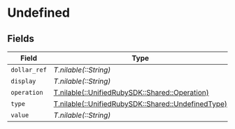 # Undefined


## Fields

| Field                                                                                      | Type                                                                                       | Required                                                                                   | Description                                                                                |
| ------------------------------------------------------------------------------------------ | ------------------------------------------------------------------------------------------ | ------------------------------------------------------------------------------------------ | ------------------------------------------------------------------------------------------ |
| `dollar_ref`                                                                               | *T.nilable(::String)*                                                                      | :heavy_minus_sign:                                                                         | N/A                                                                                        |
| `display`                                                                                  | *T.nilable(::String)*                                                                      | :heavy_minus_sign:                                                                         | N/A                                                                                        |
| `operation`                                                                                | [T.nilable(::UnifiedRubySDK::Shared::Operation)](../../models/shared/operation.md)         | :heavy_minus_sign:                                                                         | N/A                                                                                        |
| `type`                                                                                     | [T.nilable(::UnifiedRubySDK::Shared::UndefinedType)](../../models/shared/undefinedtype.md) | :heavy_minus_sign:                                                                         | N/A                                                                                        |
| `value`                                                                                    | *T.nilable(::String)*                                                                      | :heavy_minus_sign:                                                                         | N/A                                                                                        |